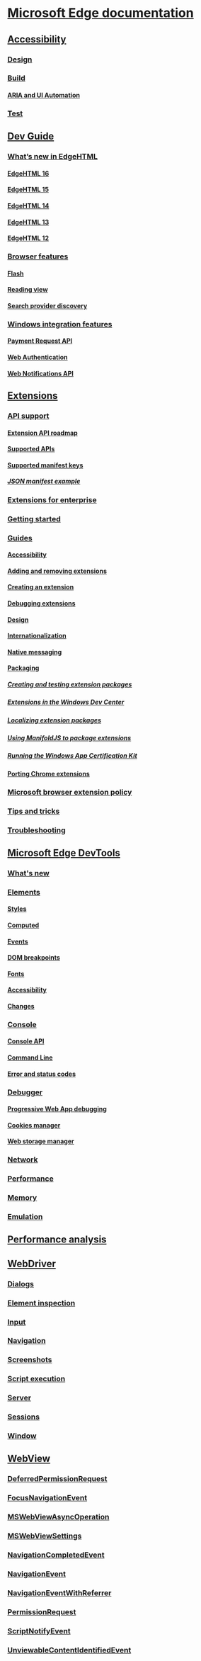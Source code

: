 # [Microsoft Edge documentation](index.md)
## [Accessibility](accessibility.md)
### [Design](accessibility/design.md)
### [Build](accessibility/build.md)
#### [ARIA and UI Automation](accessibility/build/ARIA-and-UI-Automation.md)
### [Test](accessibility/test.md)
## [Dev Guide](dev-guide.md)
### [What’s new in EdgeHTML](dev-guide/whats-new.md)
#### [EdgeHTML 16](https://aka.ms/devguide_edgehtml_16)
#### [EdgeHTML 15](dev-guide/whats-new/edgeHTML-15.md)
#### [EdgeHTML 14](dev-guide/whats-new/edgeHTML-14.md)
#### [EdgeHTML 13](dev-guide/whats-new/edgeHTML-13.md)
#### [EdgeHTML 12](dev-guide/whats-new/edgeHTML-12.md)
### [Browser features](dev-guide/browser-features.md)
#### [Flash](dev-guide/browser-features/flash.md)
#### [Reading view](dev-guide/browser-features/reading-view.md)
#### [Search provider discovery](dev-guide/browser-features/search-provider-discovery.md)
### [Windows integration features](dev-guide/windows-integration.md)  
#### [Payment Request API](dev-guide/windows-integration/Payment-Request-API.md)
#### [Web Authentication](dev-guide/windows-integration/web-authentication.md) 
#### [Web Notifications API](dev-guide/windows-integration/web-Notifications-API.md) 
## [Extensions](extensions.md)
### [API support](extensions/API-support.md)
#### [Extension API roadmap](extensions/API-support/extension-API-roadmap.md)
#### [Supported APIs](extensions/API-support/supported-APIs.md)
#### [Supported manifest keys](extensions/API-support/supported-manifest-keys.md)
##### [JSON manifest example](extensions/API-support/supported-manifest-keys/json-manifest-example.md)
### [Extensions for enterprise](extensions/extensions-for-enterprise.md)
### [Getting started](extensions/getting-started.md)
### [Guides](extensions/guides.md)
#### [Accessibility](extensions/guides/accessibility.md)
#### [Adding and removing extensions](extensions/guides/adding-and-removing-extensions.md)
#### [Creating an extension](extensions/guides/creating-an-extension.md)
#### [Debugging extensions](extensions/guides/debugging-extensions.md)
#### [Design](extensions/guides/design.md)
#### [Internationalization](extensions/guides/internationalization.md)
#### [Native messaging](extensions/guides/native-messaging.md)
#### [Packaging](extensions/guides/packaging.md)
##### [Creating and testing extension packages](extensions/guides/packaging/creating-and-testing-extension-packages.md)
##### [Extensions in the Windows Dev Center](extensions/guides/packaging/extensions-in-the-windows-dev-center.md)
##### [Localizing extension packages](extensions/guides/packaging/localizing-extension-packages.md)
##### [Using ManifoldJS to package extensions](extensions/guides/packaging/using-ManifoldJS-to-package-extensions.md)
##### [Running the Windows App Certification Kit](extensions/guides/packaging/running-the-windows-app-certification-kit.md)
#### [Porting Chrome extensions](extensions/guides/porting-Chrome-extensions.md)
### [Microsoft browser extension policy](extensions/microsoft-browser-extension-policy.md)
### [Tips and tricks](extensions/tips-and-tricks.md)
### [Troubleshooting](extensions/troubleshooting.md)
## [Microsoft Edge DevTools](devtools-guide.md)
### [What's new](devtools-guide/whats-new.md)
### [Elements](devtools-guide/elements.md)
#### [Styles](devtools-guide/elements/styles.md)
#### [Computed](devtools-guide/elements/computed.md)
#### [Events](devtools-guide/elements/events.md)
#### [DOM breakpoints](devtools-guide/elements/dom-breakpoints.md)
#### [Fonts](devtools-guide/elements/fonts.md)
#### [Accessibility](devtools-guide/elements/accessibility.md)
#### [Changes](devtools-guide/elements/changes.md)
### [Console](devtools-guide/console.md)
#### [Console API](devtools-guide/console/console-api.md)
#### [Command Line](devtools-guide/console/command-line.md)
#### [Error and status codes](devtools-guide/console/error-and-status-codes.md)
### [Debugger](devtools-guide/debugger.md)
#### [Progressive Web App debugging](devtools-guide/debugger/progressive-web-apps.md)
#### [Cookies manager](devtools-guide/debugger/cookies.md)
#### [Web storage manager](devtools-guide/debugger/web-storage.md)
### [Network](devtools-guide/network.md)
### [Performance](devtools-guide/performance.md)
### [Memory](devtools-guide/memory.md)
### [Emulation](devtools-guide/emulation.md)
## [Performance analysis](performance-analysis.md)
## [WebDriver](webdriver.md)
### [Dialogs](webdriver/dialogs.md)
### [Element inspection](webdriver/element-inspection.md)
### [Input](webdriver/input.md)
### [Navigation](webdriver/navigation.md)
### [Screenshots](webdriver/screenshots.md)
### [Script execution](webdriver/script-execution.md)
### [Server](webdriver/server.md)
### [Sessions](webdriver/sessions.md)
### [Window](webdriver/window.md)
## [WebView](webview.md)
### [DeferredPermissionRequest](webview/DeferredPermissionRequest.md)
### [FocusNavigationEvent](webview/FocusNavigationEvent.md)
### [MSWebViewAsyncOperation](webview/MSWebViewAsyncOperation.md)
### [MSWebViewSettings](webview/MSWebViewSettings.md)
### [NavigationCompletedEvent](webview/NavigationCompletedEvent.md)
### [NavigationEvent](webview/NavigationEvent.md)
### [NavigationEventWithReferrer](webview/NavigationEventWithReferrer.md)
### [PermissionRequest](webview/PermissionRequest.md)
### [ScriptNotifyEvent](webview/ScriptNotifyEvent.md)
### [UnviewableContentIdentifiedEvent](webview/UnviewableContentIdentifiedEvent.md)